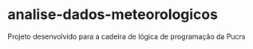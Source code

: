# analise-dados-meteorologicos
Projeto desenvolvido para a cadeira de lógica de programação da Pucrs
